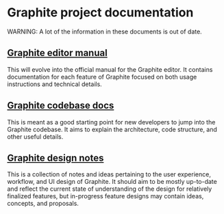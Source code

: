 # Graphite project documentation

WARNING: A lot of the information in these documents is out of date.

## [Graphite editor manual](editor/README.md)

This will evolve into the official manual for the Graphite editor. It contains documentation for each feature of Graphite focused on both usage instructions and technical details.

## [Graphite codebase docs](codebase/README.md)

This is meant as a good starting point for new developers to jump into the Graphite codebase. It aims to explain the architecture, code structure, and other useful details.

## [Graphite design notes](design/README.md)

This is a collection of notes and ideas pertaining to the user experience, workflow, and UI design of Graphite. It should aim to be mostly up-to-date and reflect the current state of understanding of the design for relatively finalized features, but in-progress feature designs may contain ideas, concepts, and proposals.
